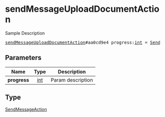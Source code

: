 # sendMessageUploadDocumentAction

Sample Description

<pre>
<a href="../constructor/sendMessageUploadDocumentAction.md">sendMessageUploadDocumentAction</a>#aa0cd9e4 progress:<a href="../type/int.md">int</a> = <a href="../type/SendMessageAction.md">SendMessageAction</a>;
</pre>

## Parameters

| Name | Type | Description |
|------|:----:|-------------|
| **progress** | [int](../type/int.md) | Param description |

## Type

[SendMessageAction](../type/SendMessageAction.md)
